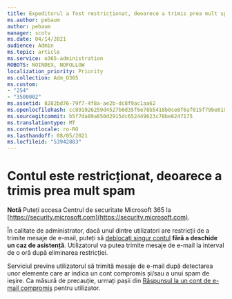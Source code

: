 ```yaml
---
title: Expeditorul a fost restricționat, deoarece a trimis prea mult spam
ms.author: pebaum
author: pebaum
manager: scotv
ms.date: 04/14/2021
audience: Admin
ms.topic: article
ms.service: o365-administration
ROBOTS: NOINDEX, NOFOLLOW
localization_priority: Priority
ms.collection: Adm_O365
ms.custom:
- "254"
- "3500002"
ms.assetid: 8282bd76-79f7-4f8a-ae2b-dc8f9ac1aa62
ms.openlocfilehash: cc891926259d4527b0d35f6e78b5418b0ce8f6af015f79be01866ffe088704c7
ms.sourcegitcommit: b5f7da89a650d2915dc652449623c78be6247175
ms.translationtype: MT
ms.contentlocale: ro-RO
ms.lasthandoff: 08/05/2021
ms.locfileid: "53942883"
---
```

# <a name="account-is-restricted-for-sending-too-much-spam"></a>Contul este restricționat, deoarece a trimis prea mult spam

**Notă** Puteți accesa Centrul de securitate Microsoft 365 la [https://security.microsoft.com](https://security.microsoft.com).

În calitate de administrator, dacă unul dintre utilizatori are restricții de a trimite mesaje de e-mail, puteți să [deblocați singur contul](https://security.microsoft.com/?hash=/restrictedusers) **fără a deschide un caz de asistență**. Utilizatorul va putea trimite mesaje de e-mail la interval de o oră după eliminarea restricției.

Serviciul previne utilizatorul să trimită mesaje de e-mail după detectarea unor elemente care ar indica un cont compromis și/sau a unui spam de ieșire. Ca măsură de precauție, urmați pașii din [Răspunsul la un cont de e-mail compromis](https://docs.microsoft.com/microsoft-365/security/office-365-security/responding-to-a-compromised-email-account) pentru utilizator.
